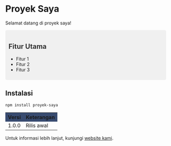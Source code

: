 
# Proyek Saya

Selamat datang di proyek saya!

<div style="background-color: #f0f0f0; padding: 10px; border-radius: 5px;">
  <h2 style="color: #333;">Fitur Utama</h2>
  <ul>
    <li>Fitur 1</li>
    <li>Fitur 2</li>
    <li>Fitur 3</li>
  </ul>
</div>

## Instalasi

```
npm install proyek-saya
```

<table>
  <tr style="background-color: #384B70;">
    <th>Versi</th>
    <th>Keterangan</th>
  </tr>
  <tr>
    <td>1.0.0</td>
    <td>Rilis awal</td>
  </tr>
</table>

Untuk informasi lebih lanjut, kunjungi [website kami](https://www.contoh.com).

